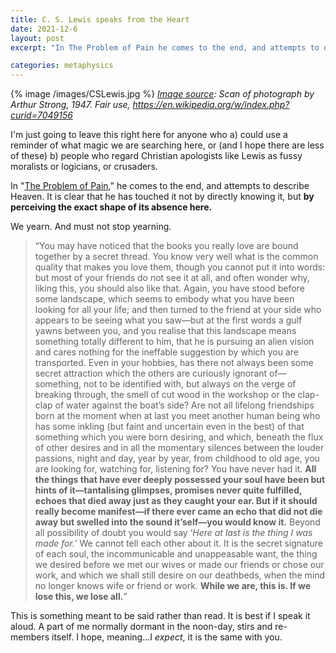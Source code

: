 ```yaml
---
title: C. S. Lewis speaks from the Heart
date: 2021-12-6
layout: post
excerpt: "In The Problem of Pain he comes to the end, and attempts to describe Heaven. It is clear that he has touched it not by directly knowing it, but by perceiving the exact shape of its absence here."

categories: metaphysics
---
```


{% image /images/CSLewis.jpg %}
*[Image source](https://en.wikipedia.org/wiki/C._S._Lewis#/media/File:C.s.lewis3.JPG): Scan of photograph by Arthur Strong, 1947.
Fair use, https://en.wikipedia.org/w/index.php?curid=7049156*

I'm just going to leave this right here for anyone who a) could use a reminder
of what magic we are searching here, or (and I hope there are less of these)
b) people who regard Christian apologists like Lewis as fussy moralists or
logicians, or crusaders.

In "[The Problem of Pain](https://www.amazon.com/C-Lewis-Problem-Pain-1st/dp/B00N4EQXHI/ref=sr_1_5?keywords=cs+lewis+the+problem+of+pain&qid=1638793971&sr=8-5)," he comes to the end, and attempts to describe Heaven.
It is clear that he has touched it not by directly knowing it, but
**by perceiving the exact shape of its absence here.**

We yearn. And must not stop yearning.

> “You may have noticed that the books you really love are bound together by a
> secret thread. You know very well what is the common quality that makes you
> love them, though you cannot put it into words: but most of your friends do
> not see it at all, and often wonder why, liking this, you should also like
> that. Again, you have stood before some landscape, which seems to embody what
> you have been looking for all your life; and then turned to the friend at
> your side who appears to be seeing what you saw—but at the first words a gulf
> yawns between you, and you realise that this landscape means something
> totally different to him, that he is pursuing an alien vision and cares
> nothing for the ineffable suggestion by which you are transported. Even in
> your hobbies, has there not always been some secret attraction which the
> others are curiously ignorant of—something, not to be identified with, but
> always on the verge of breaking through, the smell of cut wood in the
> workshop or the clap-clap of water
> against the boat’s side? Are not all lifelong friendships born at the moment when at last you meet another
> human being who has some inkling (but faint and uncertain even in the best)
> of that something which you were born desiring, and which, beneath the flux
> of other desires and in all the momentary silences between the louder
> passions, night and day, year by year, from childhood to old age, you are
> looking for, watching for, listening for? You have never had it. **All the
> things that have ever deeply possessed your soul have been but hints of
> it—tantalising glimpses, promises never quite fulfilled, echoes that died
> away just as they caught your ear. But if it should really become manifest—if
> there ever came an echo that did not die away but swelled into the sound
> it’self—you would know it.** Beyond all possibility of doubt you would say
> ‘*Here at last is the thing I was made for.*’ We cannot tell each other about
> it. It is the secret signature of each soul, the incommunicable and
> unappeasable want, the thing we desired before we met our wives or made our
> friends or chose our work, and which we shall still desire on our deathbeds,
> when the mind no longer knows wife or friend or work. **While we are,
> this is. If we lose this, we lose all.**”

This is something meant to be said rather than read. It is best if I speak
it aloud. A part of me normally dormant in the noon-day, stirs and re-members
itself. I hope, meaning...I *expect*, it is the same with you.

